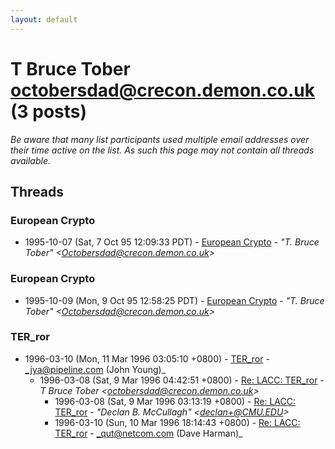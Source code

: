 ```yaml
---
layout: default
---
```


# T Bruce Tober <octobersdad@crecon.demon.co.uk> (3 posts)

_Be aware that many list participants used multiple email addresses over their time active on the list. As such this page may not contain all threads available._

## Threads

### European Crypto
+ 1995-10-07 (Sat, 7 Oct 95 12:09:33 PDT) - [European Crypto](/archive/1995/10/6e46dffd4cbd951790f386671a2d7b9a44fcf2c7c2914b560eaeda615191cc91) - _"T. Bruce Tober" \<Octobersdad@crecon.demon.co.uk\>_

### European Crypto
+ 1995-10-09 (Mon, 9 Oct 95 12:58:25 PDT) - [European Crypto](/archive/1995/10/6f946922275225ca781d9df207b70711a506e5a75819a87a9aba9f61cd3815be) - _"T. Bruce Tober" \<Octobersdad@crecon.demon.co.uk\>_

### TER_ror
+ 1996-03-10 (Mon, 11 Mar 1996 03:05:10 +0800) - [TER_ror](/archive/1996/03/30099452e1bf4d3f2802e3a78d89e0f07c7e4d036423de33737b3808d516f083) - _jya@pipeline.com (John Young)_
  + 1996-03-08 (Sat, 9 Mar 1996 04:42:51 +0800) - [Re: LACC: TER_ror](/archive/1996/03/64e808d0910d83f66dbbe16963bb585e828aefd8721cb57ea28ce29f27ac32a4) - _T Bruce Tober \<octobersdad@crecon.demon.co.uk\>_
    + 1996-03-08 (Sat, 9 Mar 1996 03:13:19 +0800) - [Re: LACC: TER_ror](/archive/1996/03/39d2711a2af9419500ec37301cf462d1cfee5c1f9c24fa0329c21284989fef5a) - _"Declan B. McCullagh" \<declan+@CMU.EDU\>_
    + 1996-03-10 (Sun, 10 Mar 1996 18:14:43 +0800) - [Re: LACC: TER_ror](/archive/1996/03/4cd3e0b5074544b032f55aeb3d3c56ce0d52e522af1d05b64b71c0f2582437ac) - _qut@netcom.com (Dave Harman)_


